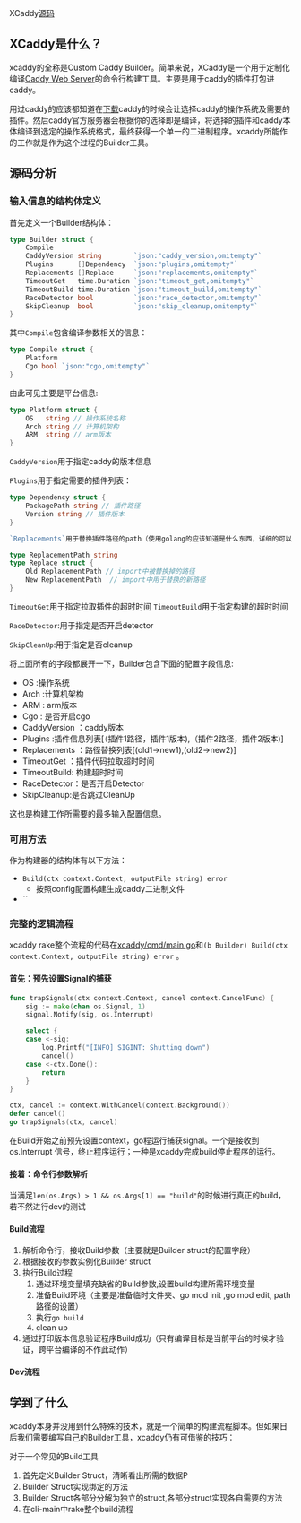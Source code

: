 
XCaddy[源码](https://sourcegraph.com/github.com/caddyserver/xcaddy)

## XCaddy是什么？

xcaddy的全称是Custom Caddy Builder。简单来说，XCaddy是一个用于定制化编译[Caddy Web Server](https://github.com/caddyserver/caddy)的命令行构建工具。主要是用于caddy的插件打包进caddy。

用过caddy的应该都知道在[下载](https://caddyserver.com/download)caddy的时候会让选择caddy的操作系统及需要的插件。然后caddy官方服务器会根据你的选择即是编译，将选择的插件和caddy本体编译到选定的操作系统格式，最终获得一个单一的二进制程序。xcaddy所能作的工作就是作为这个过程的Builder工具。

## 源码分析

### 输入信息的结构体定义

首先定义一个Builder结构体：

```go
type Builder struct {
	Compile
	CaddyVersion string        `json:"caddy_version,omitempty"`
	Plugins      []Dependency  `json:"plugins,omitempty"`
	Replacements []Replace     `json:"replacements,omitempty"`
	TimeoutGet   time.Duration `json:"timeout_get,omitempty"`
	TimeoutBuild time.Duration `json:"timeout_build,omitempty"`
	RaceDetector bool          `json:"race_detector,omitempty"`
	SkipCleanup  bool          `json:"skip_cleanup,omitempty"`
}
```

其中`Compile`包含编译参数相关的信息：
```go
type Compile struct {
	Platform
	Cgo bool `json:"cgo,omitempty"`
}
```
由此可见主要是平台信息:
```go
type Platform struct {
	OS   string // 操作系统名称
	Arch string // 计算机架构
	ARM  string // arm版本
}
```
`CaddyVersion`用于指定caddy的版本信息

`Plugins`用于指定需要的插件列表：

```go
type Dependency struct {
	PackagePath string // 插件路径
	Version string // 插件版本
}

`Replacements`用于替换插件路径的path（使用golang的应该知道是什么东西，详细的可以`go rename --help`）:

type ReplacementPath string
type Replace struct {
	Old ReplacementPath // import中被替换掉的路径
	New ReplacementPath  // import中用于替换的新路径
}
```
`TimeoutGet`用于指定拉取插件的超时时间
`TimeoutBuild`用于指定构建的超时时间

`RaceDetector`:用于指定是否开启detector

`SkipCleanUp`:用于指定是否cleanup

将上面所有的字段都展开一下，Builder包含下面的配置字段信息:

+ OS :操作系统
+ Arch :计算机架构
+ ARM  : arm版本
+ Cgo : 是否开启cgo
+ CaddyVersion ：caddy版本
+ Plugins :插件信息列表[（插件1路径，插件1版本),（插件2路径，插件2版本)]
+ Replacements ：路径替换列表[(old1->new1),(old2->new2)]
+ TimeoutGet  ：插件代码拉取超时时间
+ TimeoutBuild: 构建超时时间
+ RaceDetector：是否开启Detector
+ SkipCleanup:是否跳过CleanUp

这也是构建工作所需要的最多输入配置信息。

### 可用方法

作为构建器的结构体有以下方法：

+ `Build(ctx context.Context, outputFile string) error`
  + 按照config配置构建生成caddy二进制文件
+ ``

### 完整的逻辑流程

xcaddy rake整个流程的代码在[xcaddy/cmd/main.go](https://sourcegraph.com/github.com/caddyserver/xcaddy/-/blob/cmd/xcaddy/main.go)和`(b Builder) Build(ctx context.Context, outputFile string) error` 。


#### 首先：预先设置Signal的捕获

```go
func trapSignals(ctx context.Context, cancel context.CancelFunc) {
	sig := make(chan os.Signal, 1)
	signal.Notify(sig, os.Interrupt)

	select {
	case <-sig:
		log.Printf("[INFO] SIGINT: Shutting down")
		cancel()
	case <-ctx.Done():
		return
	}
}
```

```go
ctx, cancel := context.WithCancel(context.Background())
defer cancel()
go trapSignals(ctx, cancel)
```

在Build开始之前预先设置context，go程运行捕获signal。一个是接收到os.Interrupt 信号，终止程序运行；一种是xcaddy完成build停止程序的运行。

#### 接着：命令行参数解析

当满足`len(os.Args) > 1 && os.Args[1] == "build"`的时候进行真正的build，若不然进行dev的测试

#### Build流程

1. 解析命令行，接收Build参数（主要就是Builder struct的配置字段）
2. 根据接收的参数实例化Builder struct
3. 执行Build过程
    1. 通过环境变量填充缺省的Build参数,设置build构建所需环境变量
    2. 准备Build环境（主要是准备临时文件夹、go mod init ,go mod edit, path路径的设置）
    3. 执行`go build`
    4. clean up
4. 通过打印版本信息验证程序Build成功（只有编译目标是当前平台的时候才验证，跨平台编译的不作此动作）


#### Dev流程









## 学到了什么


xcaddy本身并没用到什么特殊的技术，就是一个简单的构建流程脚本。但如果日后我们需要编写自己的Builder工具，xcaddy仍有可借鉴的技巧：


对于一个常见的Build工具

1. 首先定义Builder Struct，清晰看出所需的数据P
2. Builder Struct实现绑定的方法
3. Builder Struct各部分分解为独立的struct,各部分struct实现各自需要的方法
4. 在cli-main中rake整个build流程

